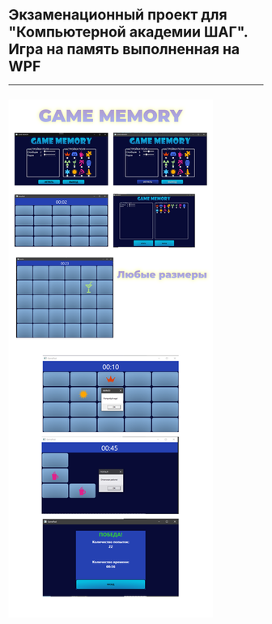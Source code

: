 # **Экзаменационный проект для "Компьютерной академии ШАГ". Игра на память выполненная на WPF**
---
![Демонстрация](https://github.com/dankozz1t/WPF_Study/blob/main/MemoryGame/giHub%20Демонстрация%20Игра%20Памяти.png)
---
